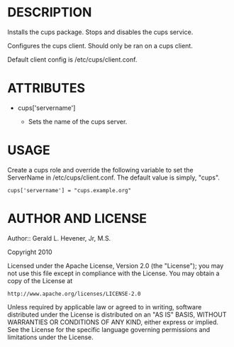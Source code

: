 DESCRIPTION
===========

Installs the cups package. Stops and disables the cups service.

Configures the cups client. Should only be ran on a cups client.

Default client config is /etc/cups/client.conf.

ATTRIBUTES
==========

* cups['servername']

  - Sets the name of the cups server.

USAGE
=====

Create a cups role and override the following variable to set the ServerName
in /etc/cups/client.conf.  The default value is simply, "cups".

    cups['servername'] = "cups.example.org"

AUTHOR AND LICENSE
==================

Author:: Gerald L. Hevener, Jr, M.S. 

Copyright 2010

Licensed under the Apache License, Version 2.0 (the "License");
you may not use this file except in compliance with the License.
You may obtain a copy of the License at

    http://www.apache.org/licenses/LICENSE-2.0

Unless required by applicable law or agreed to in writing, software
distributed under the License is distributed on an "AS IS" BASIS,
WITHOUT WARRANTIES OR CONDITIONS OF ANY KIND, either express or implied.
See the License for the specific language governing permissions and
limitations under the License.
